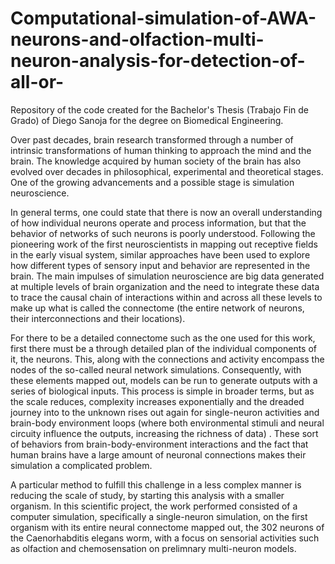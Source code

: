 # Computational-simulation-of-AWA-neurons-and-olfaction-multi-neuron-analysis-for-detection-of-all-or-
Repository of the code created for the Bachelor's Thesis (Trabajo Fin de Grado) of Diego Sanoja for the degree on Biomedical Engineering. 


Over  past  decades,  brain  research  transformed  through  a  number  of  intrinsic  transformations of  human  thinking  to  approach  the  mind  and  the  brain.  The knowledge acquired by human society of the brain has also evolved over decades in philosophical, experimental and  theoretical  stages.  One of the growing advancements and a possible stage is simulation neuroscience. 

 In general terms, one could state that there is now an overall understanding of how individual neurons operate and process information, but that the behavior of networks of such neurons is poorly understood. Following the pioneering work of the first neuroscientists in mapping out receptive fields in the early visual system, similar approaches have been used to explore how different types of sensory input and behavior are represented in the brain. The main impulses of simulation neuroscience are big data generated at multiple levels of  brain  organization  and  the  need  to  integrate  these  data  to  trace  the  causal  chain of interactions within and across all these levels to make up what is called the connectome (the entire network of neurons, their interconnections and their locations).

For there to be a detailed connectome such as the one used for this work, first there must be a through detailed plan of the individual components of it, the neurons. This, along with the connections and activity encompass the nodes of the so-called neural network simulations. Consequently, with these elements mapped out, models can be run to generate outputs with a series of biological inputs. This process is simple in broader terms, but as the scale reduces, complexity increases exponentially and the dreaded journey into to the unknown rises out again for single-neuron activities and brain-body environment loops (where both environmental stimuli and neural circuity influence the outputs, increasing the richness of data) . These sort of behaviors from brain-body-environment interactions and the fact that human brains have a large amount of neuronal connections makes their simulation a complicated problem. 

 A particular method to fulfill this challenge in a less complex manner is reducing the scale of study, by starting this analysis with a smaller organism. In this scientific project, the work performed consisted of a computer simulation, specifically a single-neuron simulation, on the first organism with its entire neural connectome mapped out, the 302 neurons of the Caenorhabditis elegans worm, with a focus on sensorial activities such as olfaction and chemosensation on prelimnary multi-neuron models.
